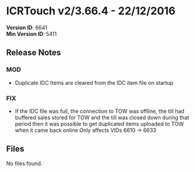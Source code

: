 # ICRTouch v2/3.66.4 - 22/12/2016

__Version ID__: 6641
<br>__Min Version ID__: 5411

## Release Notes
### MOD
- Duplicate IDC Items are cleared from the IDC item file on startup

### FIX
- If the IDC file was full, the connection to TOW was offline, the till had buffered sales stored for TOW and the till was closed down during that period then it was possible to get duplicated items uploaded to TOW when it came back online Only affects VIDs 6610 -> 6633

## Files
No files found.

